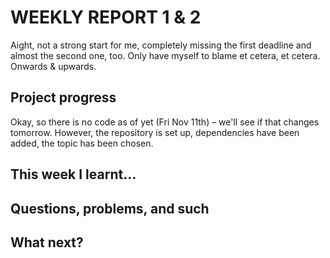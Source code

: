# WEEKLY REPORT 1 & 2

Aight, not a strong start for me, completely missing the first deadline and almost the second one, too. Only have myself to blame et cetera, et cetera. Onwards & upwards.

## Project progress

Okay, so there is no code as of yet (Fri Nov 11th) – we'll see if that changes tomorrow. However, the repository is set up, dependencies have been added, the topic has been chosen. 

## This week I learnt...

## Questions, problems, and such

## What next?